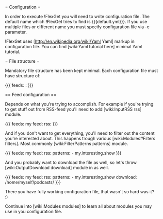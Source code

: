 = Configuration =

In order to execute !FlexGet you will need to write configuration file. The default name which !FlexGet tries to find is {{{default.yml}}}. If you use multiple files or different name you must specify configuration file via -c parameter.

!FlexGet uses [http://en.wikipedia.org/wiki/Yaml Yaml] markup in configuration file. You can find [wiki:YamlTutorial here] minimal Yaml tutorial.

= File structure =

Mandatory file structure has been kept minimal. Each configuration file must have structure of:

{{{
feeds:
  <feed name>:
    <feed configuration here>
}}}


== Feed configuration ==

Depends on what you're trying to accomplish. For example if you're trying to get stuff out from RSS-feed you'll need to add [wiki:InputRSS rss] module.

{{{
feeds:
  my feed:
    rss: <url of rss>
}}}

And if you don't want to get everything, you'll need to filter out the content you're interested about. This happens trough various [wiki:Modules#Filters filters]. Most commonly [wiki:FilterPatterns patterns] module.

{{{
feeds:
  my feed:
    rss: <url of rss>
    patterns:
      - my.interesting.show
}}}

And you probably want to download the file as well, so let's throw [wiki:OutputDownload download] module in as well.

{{{
feeds:
  my feed:
    rss: <url of rss>
    patterns:
      - my.interesting.show
    download: /home/myself/podcasts/
}}}

There you have fully working configuration file, that wasn't so hard was it? :)

Continue into [wiki:Modules modules] to learn all about modules you may use in you configuration file.